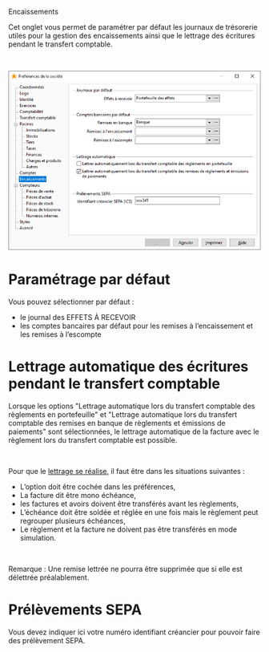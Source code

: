 







Encaissements




Cet onglet vous permet de paramétrer par défaut les journaux de trésorerie utiles pour la gestion des encaissements ainsi que le lettrage des écritures pendant le transfert comptable.


 


![](OngletEncaissements.png)


# Paramétrage par défaut


Vous pouvez sélectionner par défaut :


* le journal des EFFETS À RECEVOIR
* les comptes bancaires par défaut pour les remises à l’encaissement et les remises à l’escompte


# Lettrage automatique des écritures pendant le transfert comptable


Lorsque les options "Lettrage automatique lors du transfert comptable des règlements en portefeuille" et "Lettrage automatique lors du transfert comptable des remises en banque de règlements et émissions de paiements" sont sélectionnées, le lettrage automatique de la facture avec le règlement lors du transfert comptable est possible.


 


Pour que le [lettrage se réalise](../Trier/LettrageAutomatiqueTransfertComptable.htm), il faut être dans les situations suivantes :


* L’option doit être cochée dans les préférences,
* La facture dit être mono échéance,
* les factures et avoirs doivent être transférés avant les règlements,
* L’échéance doit être soldée et réglée en une fois mais le règlement peut regrouper plusieurs échéances,
* Le règlement et la facture ne doivent pas être transférés en mode simulation.


 


Remarque : Une remise lettrée ne pourra être supprimée que si elle est délettrée préalablement.


# Prélèvements SEPA


Vous devez indiquer ici votre numéro identifiant créancier pour pouvoir faire des prélèvement SEPA.



